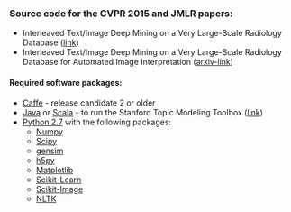 ### Source code for the CVPR 2015 and JMLR papers:
- Interleaved Text/Image Deep Mining on a Very Large-Scale Radiology Database ([link](http://www.cv-foundation.org/openaccess/content_cvpr_2015/html/Shin_Interleaved_TextImage_Deep_2015_CVPR_paper.html))
- Interleaved Text/Image Deep Mining on a Very Large-Scale Radiology Database for Automated Image Interpretation ([arxiv-link](http://arxiv.org/abs/1505.00670))

#### Required software packages:
- [Caffe](https://github.com/BVLC/caffe/releases) - release candidate 2 or older
- [Java](http://openjdk.java.net/) or [Scala](http://www.scala-lang.org/) - to run the Stanford Topic Modeling Toolbox ([link](http://nlp.stanford.edu/software/tmt/tmt-0.4/))
- [Python 2.7](https://www.python.org/) with the following packages:
  - [Numpy](http://www.numpy.org/)
  - [Scipy](https://www.scipy.org/)
  - [gensim](https://radimrehurek.com/gensim/)
  - [h5py](http://www.h5py.org/)
  - [Matplotlib](http://matplotlib.org/)
  - [Scikit-Learn](http://scikit-learn.org/stable/)
  - [Scikit-Image](http://scikit-image.org/)
  - [NLTK](http://www.nltk.org/)
